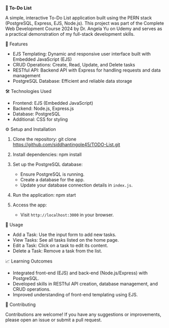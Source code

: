 **📝 To-Do List**

A simple, interactive To-Do List application built using the PERN stack (PostgreSQL, Express, EJS, Node.js). This project was part of the Complete Web Development Course 2024 by Dr. Angela Yu on Udemy and serves as a practical demonstration of my full-stack development skills.

🚀 Features

- EJS Templating: Dynamic and responsive user interface built with Embedded JavaScript (EJS)
- CRUD Operations: Create, Read, Update, and Delete tasks
- RESTful API: Backend API with Express for handling requests and data management
- PostgreSQL Database: Efficient and reliable data storage

🛠️ Technologies Used

- Frontend: EJS (Embedded JavaScript)
- Backend: Node.js, Express.js
- Database: PostgreSQL
- Additional: CSS for styling

⚙️ Setup and Installation

1. Clone the repository:
    git clone https://github.com/siddhantingole45/TODO-List.git

2. Install dependencies:
    npm install

3. Set up the PostgreSQL database:
    - Ensure PostgreSQL is running.
    - Create a database for the app.
    - Update your database connection details in `index.js`.

4. Run the application:
    npm start

5. Access the app:
    - Visit `http://localhost:3000` in your browser.

📝 Usage

- Add a Task: Use the input form to add new tasks.
- View Tasks: See all tasks listed on the home page.
- Edit a Task: Click on a task to edit its content.
- Delete a Task: Remove a task from the list.

📈 Learning Outcomes

- Integrated front-end (EJS) and back-end (Node.js/Express) with PostgreSQL.
- Developed skills in RESTful API creation, database management, and CRUD operations.
- Improved understanding of front-end templating using EJS.

🤝 Contributing

Contributions are welcome! If you have any suggestions or improvements, please open an issue or submit a pull request.


